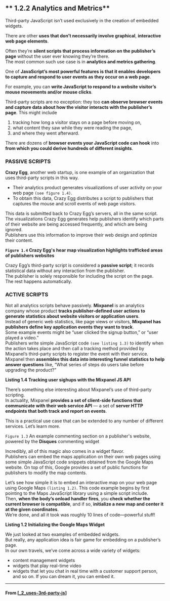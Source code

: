 ## ** 1.2.2 Analytics and Metrics**

Third-party JavaScript isn’t used exclusively in the creation of embedded widgets.

There are other **uses that don’t necessarily involve graphical**, **interactive web page elements**.

Often they’re **silent scripts that process information on the publisher’s page** without the user ever knowing they’re there.  
The most common such use case is in **analytics and metrics gathering**.

One of **JavaScript’s most powerful features is that it enables developers to capture and respond to user events as they occur on a web page**.

For example, you can **write JavaScript to respond to a website visitor’s mouse movements and/or mouse clicks**.

Third-party scripts are no exception:
they too **can observe browser events and capture data about how the visitor interacts with the publisher’s page**.
This might include

1. tracking how long a visitor stays on a page before moving on,
2. what content they saw while they were reading the page,
3. and where they went afterward.

There are dozens of **browser events your JavaScript code can hook** into **from which you could derive hundreds of different insights**.

### **PASSIVE SCRIPTS**

**Crazy Egg**, another web startup, is one example of an organization that uses third-party scripts in this way.

- Their analytics product generates visualizations of user activity on your web page `(see figure 1.4)`.
- To obtain this data, Crazy Egg distributes a script to publishers that captures the mouse and scroll events of web page visitors.

This data is submitted back to Crazy Egg’s servers, all in the same script.  
The visualizations Crazy Egg generates help publishers identify which parts of their website are being accessed frequently, and which are being ignored.  
Publishers use this information to improve their web design and optimize their content.

**`Figure 1.4` Crazy Egg's hear map visualization highlights trafficked areas of publishers websites**

Crazy Egg’s third-party script is considered a **passive script**; it records statistical data without any interaction from the publisher.  
The publisher is solely responsible for including the script on the page.  
The rest happens automatically.

### **ACTIVE SCRIPTS**

Not all analytics scripts behave passively.
**Mixpanel** is an analytics company whose product **tracks publisher-defined user actions to generate statistics about website visitors or application users**.  
Instead of generic web statistics, like page views or visitors, **Mixpanel has publishers define key application events they want to track**.  
Some example events might be “user clicked the signup button,” or “user played a video.”  
Publishers write simple JavaScript code `(see listing 1.3)` to identify when the action takes place and then call a tracking method provided by Mixpanel’s third-party scripts to register the event with their service.  
Mixpanel then **assembles this data into interesting funnel statistics to help answer questions** like, “What series of steps do users take before upgrading the product?”

**Listing 1.4 Tracking user sighups with the Mixpanel JS API**

There’s something else interesting about Mixpanel’s use of third-party scripting.  
In actuality, Mixpanel **provides a set of client-side functions that communicate with their web service API**
— a set of **server HTTP endpoints that both track and report on events**.

This is a practical use case that can be extended to any number of different services. Let’s learn more.

`Figure 1.3` An example commenting section on a publisher's website, powered by the **Disques** commenting widget

Incredibly, all of this magic also comes in a widget flavor.  
Publishers can embed the maps application on their own web pages using some simple JavaScript code snippets obtained from the Google Maps website. On top of this, Google provides a set of public functions for publishers to modify the map contents.

Let’s see how simple it is to embed an interactive map on your web page using Google Maps `(listing 1.2)`. This code example begins by first pointing to the Maps JavaScript library using a simple script include.  
Then, **when the body’s onload handler fires**, you **check whether the current browser is compatible**, and if so, **initialize a new map and center it at the given coordinates**.  
We’re done, and all it took was roughly 10 lines of code—powerful stuff!

**Listing 1.2 Initializing the Google Maps Widget**

We just looked at two examples of embedded widgets.  
But really, any application idea is fair game for embedding on a publisher’s page.  
In our own travels, we’ve come across a wide variety of widgets:

- content management widgets
- widgets that play real-time video
- widgets that let you chat in real time with a customer support person, and so on.
  If you can dream it, you can embed it.

---

#### From [[_2_uses-3rd-party-js]]

[//begin]: # "Autogenerated link references for markdown compatibility"
[_2_uses-3rd-party-js]: _2_uses-3rd-party-js "Uses of 3rd Party"
[//end]: # "Autogenerated link references"
